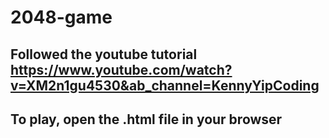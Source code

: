 # 2048-game

## Followed the youtube tutorial https://www.youtube.com/watch?v=XM2n1gu4530&ab_channel=KennyYipCoding
## To play, open the .html file in your browser
